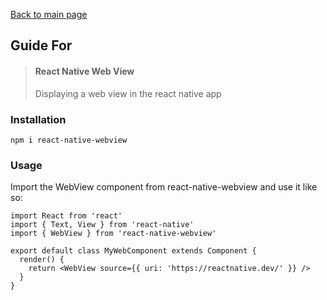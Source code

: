 [Back to main page](../readme.md)

## Guide For

> #### React Native Web View
>Displaying a web view in the react native app

### Installation
```
npm i react-native-webview
```

### Usage
Import the WebView component from react-native-webview and use it like so:
```
import React from 'react'
import { Text, View } from 'react-native'
import { WebView } from 'react-native-webview'

export default class MyWebComponent extends Component {
  render() {
    return <WebView source={{ uri: 'https://reactnative.dev/' }} />
  }
}
```

